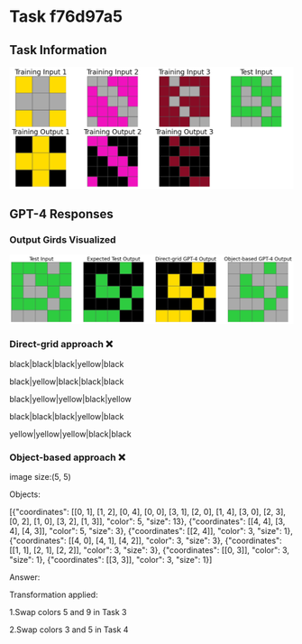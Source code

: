 
# Task f76d97a5

## Task Information

![](images/tasks/f76d97a5.png)

## GPT-4 Responses

### Output Girds Visualized
![](images/solutions/f76d97a5.png)

### Direct-grid approach ❌
black|black|black|yellow|black

black|yellow|black|black|black

black|yellow|yellow|black|yellow

black|black|black|yellow|black

yellow|yellow|yellow|black|black

### Object-based approach ❌
image size:(5, 5)

Objects:

[{"coordinates": [[0, 1], [1, 2], [0, 4], [0, 0], [3, 1], [2, 0], [1, 4], [3, 0], [2, 3], [0, 2], [1, 0], [3, 2], [1, 3]], "color": 5, "size": 13}, {"coordinates": [[4, 4], [3, 4], [4, 3]], "color": 5, "size": 3}, {"coordinates": [[2, 4]], "color": 3, "size": 1}, {"coordinates": [[4, 0], [4, 1], [4, 2]], "color": 3, "size": 3}, {"coordinates": [[1, 1], [2, 1], [2, 2]], "color": 3, "size": 3}, {"coordinates": [[0, 3]], "color": 3, "size": 1}, {"coordinates": [[3, 3]], "color": 3, "size": 1}]



Answer:

Transformation applied:

1.Swap colors 5 and 9 in Task 3

2.Swap colors 3 and 5 in Task 4
